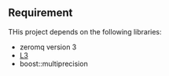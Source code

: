 Requirement
-----------

THis project depends on the following libraries:

+ zeromq version 3
+ [L3](https://github.com/abwilson/L3)
+ boost::multiprecision
